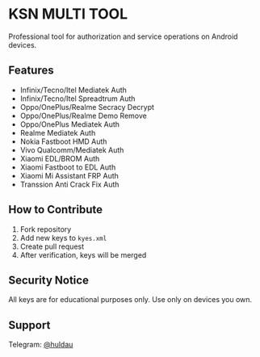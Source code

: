 # KSN MULTI TOOL

Professional tool for authorization and service operations on Android devices.

## Features
- Infinix/Tecno/Itel Mediatek Auth
- Infinix/Tecno/Itel Spreadtrum Auth
- Oppo/OnePlus/Realme Secracy Decrypt
- Oppo/OnePlus/Realme Demo Remove
- Oppo/OnePlus Mediatek Auth
- Realme Mediatek Auth
- Nokia Fastboot HMD Auth
- Vivo Qualcomm/Mediatek Auth
- Xiaomi EDL/BROM Auth
- Xiaomi Fastboot to EDL Auth
- Xiaomi Mi Assistant FRP Auth
- Transsion Anti Crack Fix Auth

## How to Contribute
1. Fork repository
2. Add new keys to `kyes.xml`
3. Create pull request
4. After verification, keys will be merged

## Security Notice
All keys are for educational purposes only. Use only on devices you own.

## Support
Telegram: [@huldau](https://t.me/huldau)
